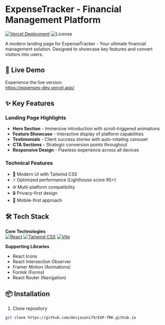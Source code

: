 # ExpenseTracker - Financial Management Platform

[![Vercel Deployment](https://img.shields.io/badge/Deployed_on-Vercel-black?style=for-the-badge&logo=vercel)](https://exp-trk-github-io.vercel.app/)
![License](https://img.shields.io/badge/License-MIT-blue?style=for-the-badge)

A modern landing page for ExpenseTracker - Your ultimate financial management solution. Designed to showcase key features and convert visitors into users.

## 🚀 Live Demo

Experience the live version:  
https://expenses-dev.vercel.app/

## ✨ Key Features

### Landing Page Highlights
- **Hero Section** - Immersive introduction with scroll-triggered animations
- **Feature Showcase** - Interactive display of platform capabilities
- **Testimonials** - Client success stories with auto-rotating carousel
- **CTA Sections** - Strategic conversion points throughout
- **Responsive Design** - Flawless experience across all devices

### Technical Features
- 🎨 Modern UI with Tailwind CSS
- ⚡ Optimized performance (Lighthouse score 95+)
- 🌐 Multi-platform compatibility
- 🔒 Privacy-first design
- 📱 Mobile-first approach

## 🛠️ Tech Stack

**Core Technologies**  
[![React](https://img.shields.io/badge/React-20232A?style=flat&logo=react)](https://reactjs.org/)
[![Tailwind CSS](https://img.shields.io/badge/Tailwind_CSS-38B2AC?style=flat&logo=tailwind-css)](https://tailwindcss.com/)
[![Vite](https://img.shields.io/badge/Vite-B73BFE?style=flat&logo=vite)](https://vitejs.dev/)

**Supporting Libraries**  
- React Icons
- React Intersection Observer
- Framer Motion (Animations)
- Formik (Forms)
- React Router (Navigation)

## 📦 Installation

1. Clone repository
```bash
git clone https://github.com/devjasani79/EXP-TRK.github.io

